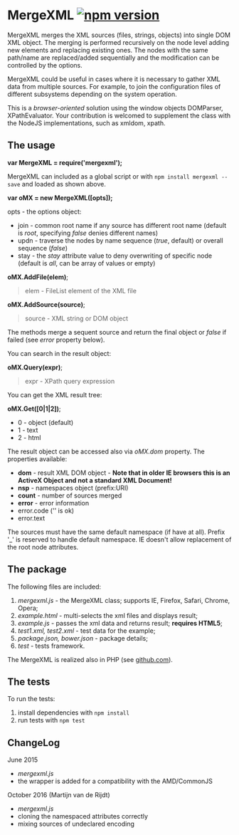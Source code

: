 MergeXML [![npm version](https://badge.fury.io/js/mergexml.svg)](https://badge.fury.io/js/mergexml)
==================

MergeXML merges the XML sources (files, strings, objects) into single DOM XML object.
The merging is performed recursively on the node level adding new elements and replacing existing ones.
The nodes with the same path/name are replaced/added sequentially and the modification can be controlled by the options.

MergeXML could be useful in cases where it is necessary to gather XML data from multiple sources.
For example, to join the configuration files of different subsystems depending on the system operation. 

This is a *browser-oriented* solution using the window objects DOMParser, XPathEvaluator. Your contribution is welcomed to supplement the class with the NodeJS implementations, such as xmldom, xpath.


The usage
-----

**var MergeXML = require('mergexml');**

MergeXML can included as a global script or with `npm install mergexml --save` and loaded as shown above.

**var oMX = new MergeXML([opts]);**

opts - the options object:

- join - common root name if any source has different root name (default is *root*, specifying *false* denies different names)
- updn - traverse the nodes by name sequence (*true*, default) or overall sequence (*false*)
- stay - the *stay* attribute value to deny overwriting of specific node (default is *all*, can be array of values or empty)

**oMX.AddFile(elem)**;

> elem - FileList element of the XML file

**oMX.AddSource(source)**;

> source - XML string or DOM object

The methods merge a sequent source and return the final object or *false* if failed (see *error* property below).

You can search in the result object:

**oMX.Query(expr)**;

> expr - XPath query expression

You can get the XML result tree:

**oMX.Get([0|1|2])**;

- 0 - object (default)
- 1 - text
- 2 - html

The result object can be accessed also via *oMX.dom* property. The properties available:

- **dom** - result XML DOM object - **Note that in older IE browsers this is an ActiveX Object and not a standard XML Document!**
- **nsp** - namespaces object (prefix:URI)
- **count** - number of sources merged
- **error** - error information
 - error.code ('' is ok)
 - error.text

The sources must have the same default namespace (if have at all).
Prefix '_' is reserved to handle default namespace.
IE doesn't allow replacement of the root node attributes.

The package
------

The following files are included:

1. *mergexml.js* - the MergeXML class; supports IE, Firefox, Safari, Chrome, Opera;
2. *example.html* - multi-selects the xml files and displays result;
3. *example.js* - passes the xml data and returns result; **requires HTML5**;
4. *test1.xml, test2.xml* - test data for the example;
5. *package.json, bower.json* - package details;
6. *test* - tests framework.

The MergeXML is realized also in PHP (see [github.com]).

The tests
--------

To run the tests:

1. install dependencies with `npm install`
2. run tests with `npm test`


ChangeLog
---------

June 2015

- *mergexml.js*
 - the wrapper is added for a compatibility with the AMD/CommonJS
 
October 2016 (Martijn van de Rijdt)

- *mergexml.js*
 - cloning the namespaced attributes correctly
 - mixing sources of undeclared encoding
 
  [github.com]: http://www.github.com/hareko/php-merge-xml
